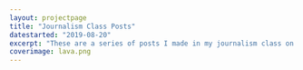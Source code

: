 ```yaml
---
layout: projectpage
title: "Journalism Class Posts"
datestarted: "2019-08-20"
excerpt: "These are a series of posts I made in my journalism class on varying subjects throughout my 2019-2020 school year."
coverimage: lava.png
---
```


